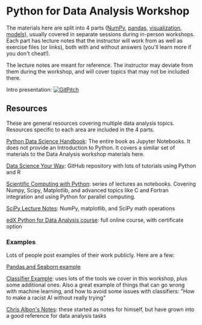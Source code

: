 # Python for Data Analysis Workshop

The materials here are split into 4 parts ([NumPy](numpy/readme.md), [pandas](pandas/readme.md), [visualization](visualization/readme.md), [models](models/readme.md)), usually covered in separate sessions during in-person workshops.  Each part has lecture notes that the instructor will work from as well as exercise files (or links), both with and without answers (you'll learn more if you don't cheat!).  

The lecture notes are meant for reference.  The instructor may deviate from them during the workshop, and will cover topics that may not be included there.

Intro presentation: [![GitPitch](https://gitpitch.com/assets/badge.svg)](https://gitpitch.com/nuitrcs/pythonworkshops/master?grs=github&t=black&p=dataanalysis)


## Resources

These are general resources covering multiple data analysis topics.  Resources specific to each area are included in the 4 parts.

[Python Data Science Handbook](https://github.com/jakevdp/PythonDataScienceHandbook): The entire book as Jupyter Notebooks.  It does not provide an Introduction to Python.  It covers a similar set of materials to the Data Analysis workshop materials here.

[Data Science Your Way](https://github.com/jadianes/data-science-your-way): GitHub repository with lots of tutorials using Python and R

[Scientific Computing with Python](https://github.com/jrjohansson/scientific-python-lectures): series of lectures as notebooks.  Covering Numpy, Scipy, Matplotlib, and advanced topics like C and Fortran integration and using Python for parallel computing.  

[SciPy Lecture Notes](http://www.scipy-lectures.org/index.html): NumPy, matplotlib, and SciPy math operations

[edX Python for Data Analysis course](https://www.edx.org/course/python-data-science-uc-san-diegox-dse200x): full online course, with certificate option

### Examples

Lots of people post examples of their work publicly.  Here are a few:

[Pandas and Seaborn example](https://gist.github.com/5agado/ee95008f25730d04bfd0eedd5c36f0ee)

[Classifier Example](https://gist.github.com/rspeer/ef750e7e407e04894cb3b78a82d66aed): uses lots of the tools we cover in this workshop, plus some additional ones.  Also a great example of things that can go wrong with machine learning, and how to avoid some issues with classifiers: "How to make a racist AI without really trying"

[Chris Albon's Notes](https://chrisalbon.com/): these started as notes for himself, but have grown into a good reference for data analysis tasks 
